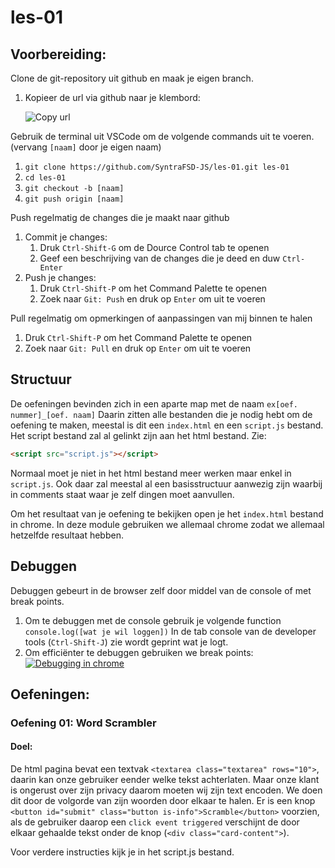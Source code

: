 # les-01
## Voorbereiding:
Clone de git-repository uit github en maak je eigen branch.
1. Kopieer de url via github naar je klembord:

   ![Copy url](https://raw.githubusercontent.com/SyntraFSD-JS/les-01/korneel/images/copy_github.png "Copy url to clipboard")

Gebruik de terminal uit VSCode om de volgende commands uit te voeren.
(vervang `[naam]` door je eigen naam)

1. `git clone https://github.com/SyntraFSD-JS/les-01.git les-01`
2. `cd les-01`
3. `git checkout -b [naam]`
4. `git push origin [naam]`

Push regelmatig de changes die je maakt naar github

1. Commit je changes:
   1. Druk `Ctrl-Shift-G` om de Dource Control tab te openen
   2. Geef een beschrijving van de changes die je deed en duw `Ctrl-Enter`
2. Push je changes:
   1. Druk `Ctrl-Shift-P` om het Command Palette te openen
   2. Zoek naar `Git: Push` en druk op `Enter` om uit te voeren 
   
Pull regelmatig om opmerkingen of aanpassingen van mij binnen te halen
1. Druk `Ctrl-Shift-P` om het Command Palette te openen
2. Zoek naar `Git: Pull` en druk op `Enter` om uit te voeren 
     
     
## Structuur
De oefeningen bevinden zich in een aparte map met de naam `ex[oef. nummer]_[oef. naam]`
Daarin zitten alle bestanden die je nodig hebt om de oefening te maken, meestal is dit een `index.html` en een `script.js` bestand.
Het script bestand zal al gelinkt zijn aan het html bestand. Zie:
```html
<script src="script.js"></script>
```
Normaal moet je niet in het html bestand meer werken maar enkel in `script.js`.
Ook daar zal meestal al een basisstructuur aanwezig zijn waarbij in comments staat waar je zelf dingen moet aanvullen.

Om het resultaat van je oefening te bekijken open je het `index.html` bestand in chrome.
In deze module gebruiken we allemaal chrome zodat we allemaal hetzelfde resultaat hebben.

## Debuggen
Debuggen gebeurt in de browser zelf door middel van de console of met break points.

1. Om te debuggen met de console gebruik je volgende function `console.log([wat je wil loggen])`
   In de tab console van de developer tools (`Ctrl-Shift-J`) zie wordt geprint wat je logt.
2. Om efficiënter te debuggen gebruiken we break points:
   [![Debugging in chrome](https://img.youtube.com/vi/H0XScE08hy8/0.jpg)](https://developers.google.com/web/tools/chrome-devtools/javascript/)

## Oefeningen:
### Oefening 01: Word Scrambler
#### Doel:

De html pagina bevat een textvak `<textarea class="textarea" rows="10">`, 
daarin kan onze gebruiker eender welke tekst achterlaten.
Maar onze klant is ongerust over zijn privacy daarom moeten wij zijn text encoden. 
We doen dit door de volgorde van zijn woorden door elkaar te halen.
Er is een knop `<button id="submit" class="button is-info">Scramble</button>` voorzien,
als de gebruiker daarop een `click event triggered` verschijnt de door elkaar gehaalde tekst onder de knop
(`<div class="card-content">`). 

Voor verdere instructies kijk je in het script.js bestand.